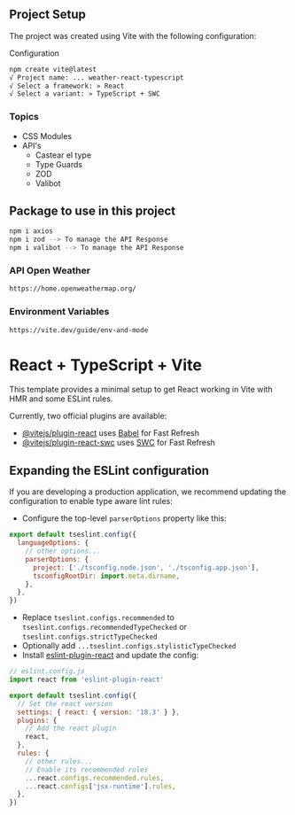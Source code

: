 ## Project Setup

The project was created using Vite with the following configuration:

Configuration
```bash
npm create vite@latest
√ Project name: ... weather-react-typescript
√ Select a framework: » React
√ Select a variant: » TypeScript + SWC
```

### Topics
<ul>
  <li>CSS Modules</li>
  <li>API's
    <ul>
      <li>Castear el type</li>
      <li>Type Guards</li>
      <li>ZOD</li>
      <li>Valibot</li>
    </ul>
  </li>
</ul>


## Package to use in this project

```bash
npm i axios
npm i zod --> To manage the API Response
npm i valibot --> To manage the API Response
```

### API Open Weather
```bash
https://home.openweathermap.org/
```

### Environment Variables
```
https://vite.dev/guide/env-and-mode
```


# React + TypeScript + Vite

This template provides a minimal setup to get React working in Vite with HMR and some ESLint rules.

Currently, two official plugins are available:

- [@vitejs/plugin-react](https://github.com/vitejs/vite-plugin-react/blob/main/packages/plugin-react/README.md) uses [Babel](https://babeljs.io/) for Fast Refresh
- [@vitejs/plugin-react-swc](https://github.com/vitejs/vite-plugin-react-swc) uses [SWC](https://swc.rs/) for Fast Refresh

## Expanding the ESLint configuration

If you are developing a production application, we recommend updating the configuration to enable type aware lint rules:

- Configure the top-level `parserOptions` property like this:

```js
export default tseslint.config({
  languageOptions: {
    // other options...
    parserOptions: {
      project: ['./tsconfig.node.json', './tsconfig.app.json'],
      tsconfigRootDir: import.meta.dirname,
    },
  },
})
```

- Replace `tseslint.configs.recommended` to `tseslint.configs.recommendedTypeChecked` or `tseslint.configs.strictTypeChecked`
- Optionally add `...tseslint.configs.stylisticTypeChecked`
- Install [eslint-plugin-react](https://github.com/jsx-eslint/eslint-plugin-react) and update the config:

```js
// eslint.config.js
import react from 'eslint-plugin-react'

export default tseslint.config({
  // Set the react version
  settings: { react: { version: '18.3' } },
  plugins: {
    // Add the react plugin
    react,
  },
  rules: {
    // other rules...
    // Enable its recommended rules
    ...react.configs.recommended.rules,
    ...react.configs['jsx-runtime'].rules,
  },
})
```
